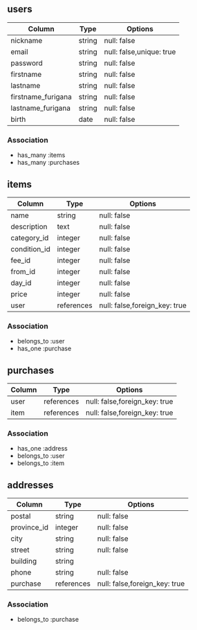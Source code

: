 ## users
|Column            |Type      |Options                      |
|------------------|----------|-----------------------------|
|nickname          |string    |null: false                  |
|email             |string    |null: false,unique: true     |
|password          |string    |null: false                  |
|firstname         |string    |null: false                  |
|lastname          |string    |null: false                  |
|firstname_furigana|string    |null: false                  |
|lastname_furigana |string    |null: false                  |
|birth             |date      |null: false                  |
### Association
- has_many :items
- has_many :purchases


## items

|Column        |Type      |Options                      |
|--------------|----------|-----------------------------|
|name          |string    |null: false                  |
|description   |text      |null: false                  |
|category_id   |integer   |null: false                  |
|condition_id  |integer   |null: false                  |
|fee_id        |integer   |null: false                  |
|from_id       |integer   |null: false                  |
|day_id       |integer   |null: false                  |
|price         |integer   |null: false                  |
|user          |references|null: false,foreign_key: true|
### Association
- belongs_to :user
- has_one    :purchase


## purchases
|Column        |Type      |Options                      |
|--------------|----------|-----------------------------|
|user          |references|null: false,foreign_key: true|
|item          |references|null: false,foreign_key: true|
### Association
- has_one    :address
- belongs_to :user
- belongs_to :item



## addresses
|Column     |Type      |Options                      |
|-----------|----------|-----------------------------|
|postal     |string    |null: false                  |
|province_id|integer   |null: false                  |
|city       |string    |null: false                  |
|street     |string    |null: false                  |
|building   |string    |                             |
|phone      |string    |null: false                  |
|purchase   |references|null: false,foreign_key: true|
### Association
- belongs_to :purchase
